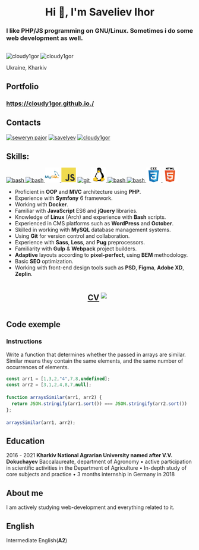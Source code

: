 <h1 align="center">Hi 👋, I'm Saveliev Ihor</h1>
<h3>I like PHP/JS programming on GNU/Linux. Sometimes i do some web development as well.</h3>

<!-- ![Screenshot](screenshot.png) -->
<div style="display:flex;flex-wrap:wrap;">
  <p style="display:flex;">
  <img src="https://github-readme-stats.vercel.app/api/top-langs?username=cloudy1gor&show_icons=true&locale=en&layout=compact" alt="cloudy1gor" />

  &nbsp;<img src="https://github-readme-stats.vercel.app/api?username=cloudy1gor&show_icons=true&locale=en" alt="cloudy1gor" />
  </p>
</div >
Ukraine, Kharkiv

## Portfolio
### https://cloudy1gor.github.io./


## Contacts

<p align="left">
<a href="https://t.me/cloudy1gor" target="blank"><img align="center" src="https://www.vectorlogo.zone/logos/telegram/telegram-icon.svg" alt="seweryn pajor" height="40" width="40" /></a>
<a href="https://www.linkedin.com/in/ihor-savelyev-68a7681ba" target="blank"><img align="center" src="https://raw.githubusercontent.com/rahuldkjain/github-profile-readme-generator/master/src/images/icons/Social/linked-in-alt.svg" alt="savelyev" height="30" width="40" /></a>
<a href="https://www.codewars.com/users/cloudy1gor" target="blank"><img align="center" src="https://www.svgrepo.com/show/330196/codewars.svg" alt="cloudy1gor" height="40" width="40" /></a>
</p>


## Skills:
<p align="left">
<a href="https://www.php.net" target="_blank" rel="noreferrer"> <img src="https://www.vectorlogo.zone/logos/php/php-ar21.svg" alt="bash" width="60" height="40"/>
<a href="https://symfony.com/" target="_blank" rel="noreferrer"> <img src="https://www.vectorlogo.zone/logos/symfony/symfony-icon.svg" alt="bash" width="40" height="40"/>
<a href="https://www.mysql.com/" target="_blank" rel="noreferrer"> <img src="https://raw.githubusercontent.com/devicons/devicon/master/icons/mysql/mysql-original-wordmark.svg" alt="mysql" width="40" height="40"/> </a>
<a href="https://developer.mozilla.org/en-US/docs/Web/JavaScript" target="_blank" rel="noreferrer"> <img src="https://raw.githubusercontent.com/devicons/devicon/master/icons/javascript/javascript-original.svg" alt="javascript" width="40" height="40"/></a>
<a href="https://git-scm.com/" target="_blank" rel="noreferrer"> <img src="https://www.vectorlogo.zone/logos/git-scm/git-scm-icon.svg" alt="git" width="40" height="40"/> </a>
<a href="https://www.linux.org/" target="_blank" rel="noreferrer"> <img src="https://raw.githubusercontent.com/devicons/devicon/master/icons/linux/linux-original.svg" alt="linux" width="40" height="40"/> </a>
<a href="https://www.gnu.org/software/bash/" target="_blank" rel="noreferrer"> <img src="https://www.vectorlogo.zone/logos/gnu_bash/gnu_bash-icon.svg" alt="bash" width="40" height="40"/> 
<a href="https://www.sass-lang.com/" target="_blank" rel="noreferrer"> <img src="https://www.vectorlogo.zone/logos/sass-lang/sass-lang-icon.svg" alt="bash" width="40" height="40"/> 
</a> <a href="https://www.w3schools.com/css/" target="_blank" rel="noreferrer"> <img src="https://raw.githubusercontent.com/devicons/devicon/master/icons/css3/css3-original-wordmark.svg" alt="css3" width="40" height="40"/> </a>
<a href="https://www.w3.org/html/" target="_blank" rel="noreferrer"> <img src="https://raw.githubusercontent.com/devicons/devicon/master/icons/html5/html5-original-wordmark.svg" alt="html5" width="40" height="40"/> </a>
</p>

-	Proficient in **OOP** and **MVC** architecture using **PHP**.
-	Experience with **Symfony** 6 framework.
-	Working with **Docker**.
-	Familiar with **JavaScript** ES6 and **jQuery** libraries.
-	Knowledge of **Linux** (Arch) and experience with **Bash** scripts.
-	Experienced in CMS platforms such as **WordPress** and **October**.
-	Skilled in working with **MySQL** database management systems.
-	Using **Git** for version control and collaboration.
-	Experience with **Sass**, **Less**, and **Pug** preprocessors.
-	Familiarity with **Gulp** & **Webpack** project builders.
-	**Adaptive** layouts according to **pixel-perfect**, using **BEM** methodology.
-	Basic **SEO** optimization.
-	Working with front-end design tools such as **PSD**, **Figma**, **Adobe XD**, **Zeplin**.

<a href="https://www.w3.org/html/" target="_blank" style="display:flex;align-items:center;justify-content:center" rel="noreferrer">
<h2 align="left" style="margin-right:0.2em">CV</h2> 
<img src="https://www.vectorlogo.zone/logos/adobe_acrobat/adobe_acrobat-tile.svg" width="30"/>
</a>

## Code exemple

### Instructions
Write a function that determines whether the passed in arrays are similar. Similar means they contain the same elements, and the same number of occurrences of elements.

```javascript
const arr1 = [1,3,2,"4",7,8,undefined];
const arr2 = [3,1,2,4,8,7,null];

function arraysSimilar(arr1, arr2) {
  return JSON.stringify(arr1.sort()) === JSON.stringify(arr2.sort())
};

arraysSimilar(arr1, arr2);
```

## Education
2016 - 2021 **Kharkiv National Agrarian University named after V.V. Dokuchayev**
Baccalaureate, department of Agronomy
• active participation in scientific activities in the Department of Agriculture
• In-depth study of core subjects and practice
• 3 months internship in Germany in 2018

## About me
I am actively studying web-development and everything related to it.

## English
Intermediate English(__A2__)
